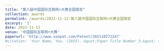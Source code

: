 ```yaml
---
title: "第八届中国国际互联网+大赛全国银奖"
collection: awards
permalink: /awards/2022-11-12-第八届中国国际互联网+大赛全国银奖
excerpt: '1'
date: 2022-11-12
venue: '中国国际互联网+大赛'
paperurl: 'http://www.soopat.com/Patent/202110272247'
#citation: 'Your Name, You. (2015). &quot;Paper Title Number 3.&quot; <i>Journal 1</i>. 1(3).'
---
```

